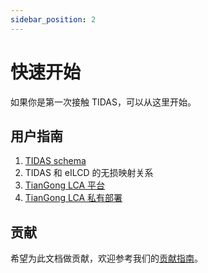 ```yaml
---
sidebar_position: 2
---
```


# 快速开始

如果你是第一次接触 TIDAS，可以从这里开始。

## 用户指南

1. [TIDAS schema](docs/user-guide/TIDAS-Schema.md)
2. TIDAS 和 eILCD 的无损映射关系
3. [TianGong LCA 平台](https://docs.tiangong.earth/)
4. [TianGong LCA 私有部署](https://docs.tiangong.earth/deploy/local-deploy)

## 贡献

希望为此文档做贡献，欢迎参考我们的[贡献指南](/docs/user-guide/how-to-contribut-tidas-doc.md)。
